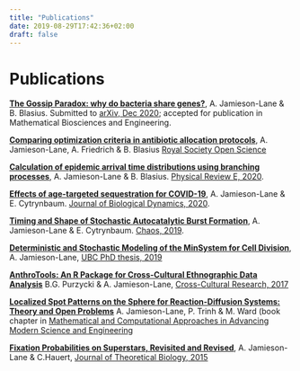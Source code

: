 ```yaml
---
title: "Publications"
date: 2019-08-29T17:42:36+02:00
draft: false
--- 
```

# Publications

**[The Gossip Paradox: why do bacteria share genes?](/PastPapers/GossipParadox.pdf)**,
A. Jamieson-Lane & B. Blasius. Submitted to [arXiv, Dec 2020](https://arxiv.org/abs/2012.05071); accepted for publication in Mathematical Biosciences and Engineering.

**[Comparing optimization criteria in antibiotic allocation protocols](/PastPapers/AntibioticCriteria.pdf)**,
A. Jamieson-Lane, A. Friedrich & B. Blasius [Royal Society Open Science](https://doi.org/10.1098/rsos.220181)

**[Calculation of epidemic arrival time distributions using branching processes](/PastPapers/EpidemicArrival.pdf)**,
A. Jamieson-Lane & B. Blasius. [Physical Review E, 2020](https://journals.aps.org/pre/abstract/10.1103/PhysRevE.102.042301).

**[Effects of age-targeted sequestration for COVID-19](/PastPapers/AgeTargeted.pdf)**,
A. Jamieson-Lane & E. Cytrynbaum. [Journal of Biological Dynamics, 2020](https://www.tandfonline.com/doi/full/10.1080/17513758.2020.1795285).

**[Timing and Shape of Stochastic Autocatalytic Burst Formation](/PastPapers/StochasticBurstFormation.pdf)**,
A. Jamieson-Lane & E. Cytrynbaum. [Chaos, 2019](https://doi.org/10.1063/1.5123343).

**[Deterministic and Stochastic Modeling of the MinSystem for Cell Division](https://open.library.ubc.ca/cIRcle/collections/ubctheses/24/items/1.0376798)**,
A. Jamieson-Lane, [UBC PhD thesis, 2019](https://open.library.ubc.ca/cIRcle/collections/ubctheses/24/items/1.0376798)

**[AnthroTools: An R Package for Cross-Cultural Ethnographic Data Analysis](/PastPapers/Anthrotools_Paper.pdf)**
B.G. Purzycki & A. Jamieson-Lane, [Cross-Cultural Research, 2017](https://journals.sagepub.com/doi/pdf/10.1177/1069397116680352)

**[Localized Spot Patterns on the Sphere for Reaction-Diffusion Systems: Theory and Open Problems](/PastPapers/spot_short.pdf)**
A. Jamieson-Lane, P. Trinh & M. Ward (book chapter in [Mathematical and Computational Approaches in Advancing Modern Science and Engineering](https://www.springer.com/gp/book/9783319303772)

**[Fixation Probabilities on Superstars, Revisited and Revised](/PastPapers/FixationOnSuperstars.pdf)**,
A. Jamieson-Lane & C.Hauert, [Journal of Theoretical Biology, 2015](https://www.sciencedirect.com/science/article/pii/S0022519315003082) 

